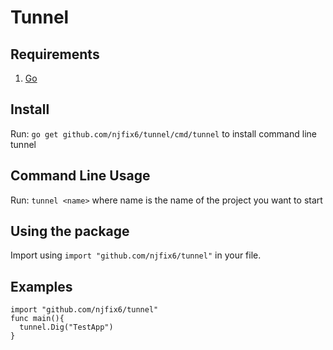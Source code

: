 # Tunnel

## Requirements
1. [Go](https://golang.org/)

## Install
Run: `go get github.com/njfix6/tunnel/cmd/tunnel` to install command line tunnel

## Command Line Usage
Run: `tunnel <name>` where name is the name of the project you want to start

## Using the package
Import using `import "github.com/njfix6/tunnel"` in your file.

## Examples
```
import "github.com/njfix6/tunnel"
func main(){
  tunnel.Dig("TestApp")
}
```
